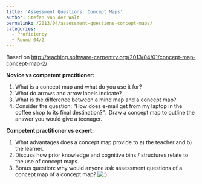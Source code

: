 ```yaml
---
title: 'Assessment Questions: Concept Maps'
author: Stefan van der Walt
permalink: /2013/04/assessment-questions-concept-maps/
categories:
  - Proficiency
  - Round 04/2
---
```

Based on http://teaching.software-carpentry.org/2013/04/01/concept-map-concept-map-2/

**Novice vs competent practitioner:**

1.  <span style="line-height: 16px;">What is a concept map and what do you use it for?</span>
2.  What do arrows and arrow labels indicate?
3.  What is the difference between a mind map and a concept map?
4.  Consider the question: &#8220;How does e-mail get from my laptop in the coffee shop to its final destination?&#8221;.  Draw a concept map to outline the answer you would give a teenager.

**Competent practitioner vs expert:**

1.  <span style="line-height: 16px;">What advantages does a concept map provide to a) the teacher and b) the learner.</span>
2.  Discuss how prior knowledge and cognitive bins / structures relate to the use of concept maps.
3.  Bonus question: why would anyone ask assessment questions of a concept map of a concept map? <img src="http://localhost:8080/wp-includes/images/smilies/icon_smile.gif" alt=":)" class="wp-smiley" />
